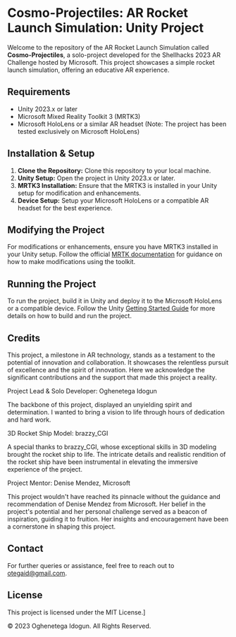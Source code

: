 <!DOCTYPE html>
<html lang="en">
<head>
<meta charset="UTF-8">
<meta name="viewport" content="width=device-width, initial-scale=1.0">
</head>
<body>

<h1>Cosmo-Projectiles: AR Rocket Launch Simulation: Unity Project</h1>

<p>Welcome to the repository of the AR Rocket Launch Simulation called <b>Cosmo-Projectiles</b>, a solo-project developed for the Shellhacks 2023 AR Challenge hosted by Microsoft. This project showcases a simple rocket launch simulation, offering an educative AR experience.</p>

<h2>Requirements</h2>

<ul>
    <li>Unity 2023.x or later</li>
    <li>Microsoft Mixed Reality Toolkit 3 (MRTK3)</li>
    <li>Microsoft HoloLens or a similar AR headset (Note: The project has been tested exclusively on Microsoft HoloLens)</li>
</ul>

<h2>Installation & Setup</h2>

<ol>
    <li><strong>Clone the Repository:</strong> Clone this repository to your local machine.</li>
    <li><strong>Unity Setup:</strong> Open the project in Unity 2023.x or later.</li>
    <li><strong>MRTK3 Installation:</strong> Ensure that the MRTK3 is installed in your Unity setup for modification and enhancements.</li>
    <li><strong>Device Setup:</strong> Setup your Microsoft HoloLens or a compatible AR headset for the best experience.</li>
</ol>

<h2>Modifying the Project</h2>

<p>For modifications or enhancements, ensure you have MRTK3 installed in your Unity setup. Follow the official <a href="https://docs.microsoft.com/en-us/windows/mixed-reality/develop/unity/welcome-to-mr-development">MRTK documentation</a> for guidance on how to make modifications using the toolkit.</p>

<h2>Running the Project</h2>

<p>To run the project, build it in Unity and deploy it to the Microsoft HoloLens or a compatible device. Follow the Unity <a href="https://docs.unity3d.com/Manual/GettingStarted.html">Getting Started Guide</a> for more details on how to build and run the project.</p>

<h2>Credits</h2>

<p>This project, a milestone in AR technology, stands as a testament to the potential of innovation and collaboration. It showcases the relentless pursuit of excellence and the spirit of innovation. Here we acknowledge the significant contributions and the support that made this project a reality.

Project Lead & Solo Developer: Oghenetega Idogun

The backbone of this project, displayed an unyielding spirit and determination. I wanted to bring a vision to life through hours of dedication and hard work.

3D Rocket Ship Model: brazzy_CGI

A special thanks to brazzy_CGI, whose exceptional skills in 3D modeling brought the rocket ship to life. The intricate details and realistic rendition of the rocket ship have been instrumental in elevating the immersive experience of the project.

Project Mentor: Denise Mendez, Microsoft

This project wouldn't have reached its pinnacle without the guidance and recommendation of Denise Mendez from Microsoft. Her belief in the project's potential and her personal challenge served as a beacon of inspiration, guiding it to fruition. Her insights and encouragement have been a cornerstone in shaping this project.</p>

<h2>Contact</h2>

<p>For further queries or assistance, feel free to reach out to <a href = "mailto: otegaid@gmail.com">otegaid@gmail.com</a>.</p>

<h2>License</h2>

<p>This project is licensed under the MIT License.]</p>

<footer>
    <p>© 2023 Oghenetega Idogun. All Rights Reserved.</p>
</footer>

</body>
</html>
